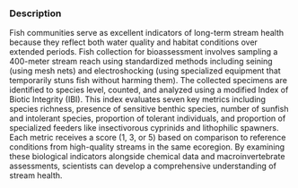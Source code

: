 ### Description

Fish communities serve as excellent indicators of long-term stream health because they reflect both water quality and habitat conditions over extended periods. Fish collection for bioassessment involves sampling a 400-meter stream reach using standardized methods including seining (using mesh nets) and electroshocking (using specialized equipment that temporarily stuns fish without harming them). The collected specimens are identified to species level, counted, and analyzed using a modified Index of Biotic Integrity (IBI). This index evaluates seven key metrics including species richness, presence of sensitive benthic species, number of sunfish and intolerant species, proportion of tolerant individuals, and proportion of specialized feeders like insectivorous cyprinids and lithophilic spawners. Each metric receives a score (1, 3, or 5) based on comparison to reference conditions from high-quality streams in the same ecoregion. By examining these biological indicators alongside chemical data and macroinvertebrate assessments, scientists can develop a comprehensive understanding of stream health.